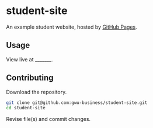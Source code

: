 # student-site

An example student website, hosted by [GitHub Pages](https://pages.github.com/).

## Usage

View live at _______.

## Contributing

Download the repository.

```` sh
git clone git@github.com:gwu-business/student-site.git
cd student-site
````

Revise file(s) and commit changes.
